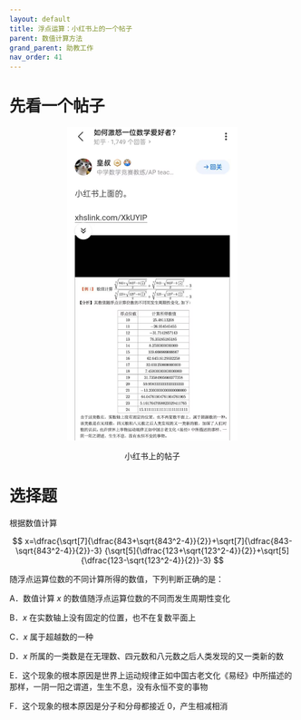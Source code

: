 ```yaml
---
layout: default
title: 浮点运算：小红书上的一个帖子
parent: 数值计算方法
grand_parent: 助教工作
nav_order: 41
---
```


# 先看一个帖子

<div align = center>
<img src="/pics/FloatXHS.png" width = "300"/>
<br/>

小红书上的帖子
</div>

# 选择题

根据数值计算

$$
x=\dfrac{\sqrt[7]{\dfrac{843+\sqrt{843^2-4}}{2}}+\sqrt[7]{\dfrac{843-\sqrt{843^2-4}}{2}}-3}
{\sqrt[5]{\dfrac{123+\sqrt{123^2-4}}{2}}+\sqrt[5]{\dfrac{123-\sqrt{123^2-4}}{2}}-3}
$$

随浮点运算位数的不同计算所得的数值，下列判断正确的是：

A．数值计算 $x$ 的数值随浮点运算位数的不同而发生周期性变化

B．$x$ 在实数轴上没有固定的位置，也不在复数平面上

C．$x$ 属于超越数的一种

D．$x$ 所属的一类数是在无理数、四元数和八元数之后人类发现的又一类新的数

E．这个现象的根本原因是世界上运动规律正如中国古老文化《易经》中所描述的那样，一阴一阳之谓道，生生不息，没有永恒不变的事物

F．这个现象的根本原因是分子和分母都接近 $0$，产生相减相消
